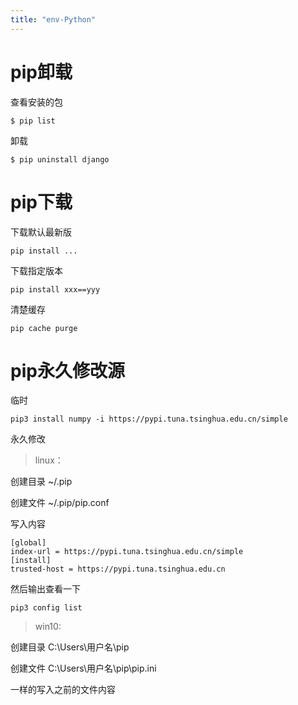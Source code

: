 ```yaml
---
title: "env-Python"
---
```




# pip卸载



查看安装的包

```
$ pip list
```



卸载

```
$ pip uninstall django
```



# pip下载



下载默认最新版

```
pip install ...
```



下载指定版本

```
pip install xxx==yyy
```



清楚缓存

```
pip cache purge

```

# pip永久修改源



临时

```
pip3 install numpy -i https://pypi.tuna.tsinghua.edu.cn/simple
```



永久修改

> linux：



创建目录 ~/.pip

创建文件 ~/.pip/pip.conf

写入内容

```
[global]
index-url = https://pypi.tuna.tsinghua.edu.cn/simple
[install]
trusted-host = https://pypi.tuna.tsinghua.edu.cn
```

然后输出查看一下

```
pip3 config list 
```



> win10:

创建目录 C:\Users\用户名\pip

创建文件 C:\Users\用户名\pip\pip.ini

一样的写入之前的文件内容
